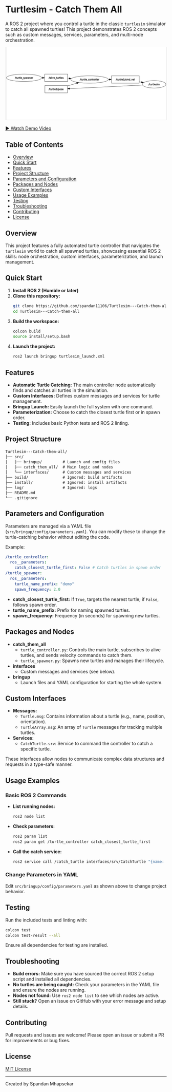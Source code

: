 # Turtlesim - Catch Them All

A ROS 2 project where you control a turtle in the classic `turtlesim` simulator to catch all spawned turtles! This project demonstrates ROS 2 concepts such as custom messages, services, parameters, and multi-node orchestration.

![Project Screenshot](image.png)

[▶️ Watch Demo Video](project_demo.webm)

## Table of Contents
- [Overview](#overview)
- [Quick Start](#quick-start)
- [Features](#features)
- [Project Structure](#project-structure)
- [Parameters and Configuration](#parameters-and-configuration)
- [Packages and Nodes](#packages-and-nodes)
- [Custom Interfaces](#custom-interfaces)
- [Usage Examples](#usage-examples)
- [Testing](#testing)
- [Troubleshooting](#troubleshooting)
- [Contributing](#contributing)
- [License](#license)

## Overview
This project features a fully automated turtle controller that navigates the `turtlesim` world to catch all spawned turtles, showcasing essential ROS 2 skills: node orchestration, custom interfaces, parameterization, and launch management.

## Quick Start
1. **Install ROS 2 (Humble or later)**
2. **Clone this repository:**
   ```sh
   git clone https://github.com/spandan11106/Turtlesim---Catch-them-all.git
   cd Turtlesim---Catch-them-all
   ```
3. **Build the workspace:**
   ```sh
   colcon build
   source install/setup.bash
   ```
4. **Launch the project:**
   ```sh
   ros2 launch bringup turtlesim_launch.xml
   ```

## Features
- **Automatic Turtle Catching:** The main controller node automatically finds and catches all turtles in the simulation.
- **Custom Interfaces:** Defines custom messages and services for turtle management.
- **Bringup Launch:** Easily launch the full system with one command.
- **Parameterization:** Choose to catch the closest turtle first or in spawn order.
- **Testing:** Includes basic Python tests and ROS 2 linting.

## Project Structure
```
Turtlesim---Catch-them-all/
├── src/
│   ├── bringup/         # Launch and config files
│   ├── catch_them_all/  # Main logic and nodes
│   └── interfaces/      # Custom messages and services
├── build/               # Ignored: build artifacts
├── install/             # Ignored: install artifacts
├── log/                 # Ignored: logs
├── README.md
└── .gitignore
```

## Parameters and Configuration
Parameters are managed via a YAML file (`src/bringup/config/parameters.yaml`). You can modify these to change the turtle-catching behavior without editing the code.

Example:
```yaml
/turtle_controller:
  ros__parameters:
    catch_closest_turtle_first: False # Catch turtles in spawn order
/turtle_spawner:
  ros__parameters:
    turtle_name_prefix: "demo"
    spawn_frequency: 2.0
```
- **catch_closest_turtle_first:** If `True`, targets the nearest turtle; if `False`, follows spawn order.
- **turtle_name_prefix:** Prefix for naming spawned turtles.
- **spawn_frequency:** Frequency (in seconds) for spawning new turtles.

## Packages and Nodes
- **catch_them_all**
  - `turtle_controller.py`: Controls the main turtle, subscribes to alive turtles, and sends velocity commands to catch them.
  - `turtle_spawner.py`: Spawns new turtles and manages their lifecycle.
- **interfaces**
  - Custom messages and services (see below).
- **bringup**
  - Launch files and YAML configuration for starting the whole system.

## Custom Interfaces
- **Messages:**
  - `Turtle.msg`: Contains information about a turtle (e.g., name, position, orientation).
  - `TurtleArray.msg`: An array of `Turtle` messages for tracking multiple turtles.
- **Services:**
  - `CatchTurtle.srv`: Service to command the controller to catch a specific turtle.

These interfaces allow nodes to communicate complex data structures and requests in a type-safe manner.

## Usage Examples
### Basic ROS 2 Commands
- **List running nodes:**
  ```sh
  ros2 node list
  ```
- **Check parameters:**
  ```sh
  ros2 param list
  ros2 param get /turtle_controller catch_closest_turtle_first
  ```
- **Call the catch service:**
  ```sh
  ros2 service call /catch_turtle interfaces/srv/CatchTurtle "{name: 'turtle2'}"
  ```

### Change Parameters in YAML
Edit `src/bringup/config/parameters.yaml` as shown above to change project behavior.

## Testing
Run the included tests and linting with:
```sh
colcon test
colcon test-result --all
```
Ensure all dependencies for testing are installed.

## Troubleshooting
- **Build errors:** Make sure you have sourced the correct ROS 2 setup script and installed all dependencies.
- **No turtles are being caught:** Check your parameters in the YAML file and ensure the nodes are running.
- **Nodes not found:** Use `ros2 node list` to see which nodes are active.
- **Still stuck?** Open an issue on GitHub with your error message and setup details.

## Contributing
Pull requests and issues are welcome! Please open an issue or submit a PR for improvements or bug fixes.

## License
[MIT License](LICENSE)  

---
Created by Spandan Mhapsekar